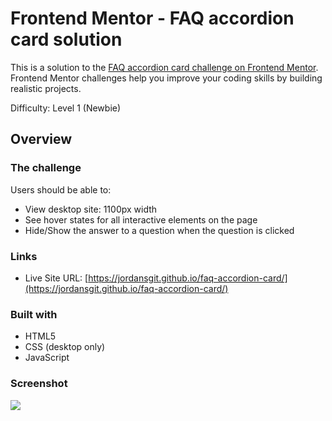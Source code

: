 # Frontend Mentor - FAQ accordion card solution

This is a solution to the [FAQ accordion card challenge on Frontend Mentor](https://www.frontendmentor.io/challenges/faq-accordion-card-XlyjD0Oam). Frontend Mentor challenges help you improve your coding skills by building realistic projects. 

Difficulty: Level 1 (Newbie)

## Overview

### The challenge

Users should be able to:

- View desktop site: 1100px width
- See hover states for all interactive elements on the page
- Hide/Show the answer to a question when the question is clicked

### Links

- Live Site URL: [https://jordansgit.github.io/faq-accordion-card/](https://jordansgit.github.io/faq-accordion-card/)

### Built with

- HTML5
- CSS (desktop only)
- JavaScript 

### Screenshot

![](./screenshot.jpg)


